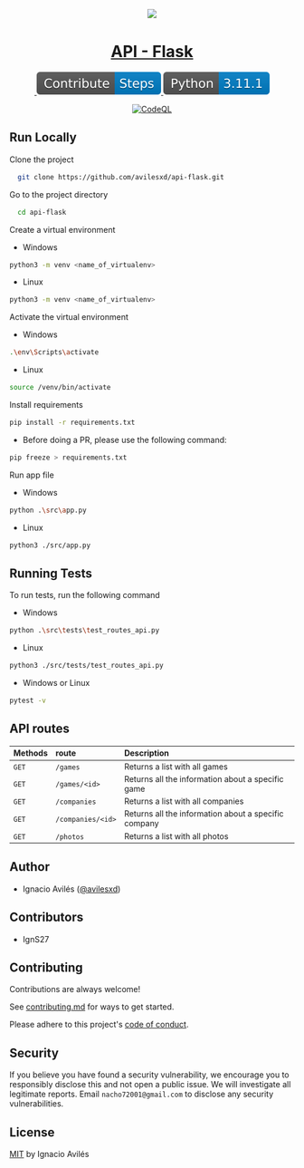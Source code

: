 <p align="center">
  <a href="https://github.com/avilesxd/api-flask">
    <picture>
      <source media="(prefers-color-scheme: dark)" srcset="src\static\favicon.ico">
      <img src="src\static\favicon.ico" height="128">
    </picture>
    <h1 align="center">API - Flask</h1>
  </a>
</p>

<p align="center">
  <a aria-label="License" href="src\static\license.svg">
    <img alt="" src="https://img.shields.io/badge/License-MIT-blue">
  </a>
  <a aria-label="Contribute" href="https://github.com/avilesxd/api-flask/blob/main/CONTRIBUTING.md">
    <img src="src\static\contribute.svg" alt="contribute svg logo"></img>
  </a>
  <a aria-label="python-version" href="https://www.python.org/">
    <img src="src\static\python.svg" alt="python svg logo"></img>
  </a>
</p>

<div align="center">

[![CodeQL](https://github.com/avilesxd/api-flask/actions/workflows/codeql.yml/badge.svg)](https://github.com/avilesxd/api-flask/actions/workflows/codeql.yml)

</div>

## Run Locally

Clone the project

```bash
  git clone https://github.com/avilesxd/api-flask.git

```

Go to the project directory

```bash
  cd api-flask

```

Create a virtual environment

- Windows

```bash
python3 -m venv <name_of_virtualenv>

```

- Linux

```bash
python3 -m venv <name_of_virtualenv>

```

Activate the virtual environment

- Windows

```bash
.\env\Scripts\activate

```

- Linux

```bash
source /venv/bin/activate

```

Install requirements

```bash
pip install -r requirements.txt

```

- Before doing a PR, please use the following command:

```bash
pip freeze > requirements.txt

```

Run app file

- Windows

```bash
python .\src\app.py

```

- Linux

```bash
python3 ./src/app.py

```

## Running Tests

To run tests, run the following command

- Windows

```bash
python .\src\tests\test_routes_api.py

```

- Linux

```bash
python3 ./src/tests/test_routes_api.py

```

- Windows or Linux

```bash
pytest -v

```

## API routes

| Methods | route             | Description                                          |
| :------ | :---------------- | :--------------------------------------------------- |
| `GET`   | `/games`          | Returns a list with all games                        |
| `GET`   | `/games/<id>`     | Returns all the information about a specific game    |
| `GET`   | `/companies`      | Returns a list with all companies                    |
| `GET`   | `/companies/<id>` | Returns all the information about a specific company |
| `GET`   | `/photos`         | Returns a list with all photos                       |

## Author

- Ignacio Avilés ([@avilesxd](https://www.instagram.com/avilesxd/))

## Contributors

- IgnS27

## Contributing

Contributions are always welcome!

See [contributing.md](https://github.com/avilesxd/api-flask/blob/main/CONTRIBUTING.md) for ways to get started.

Please adhere to this project's [code of conduct](https://github.com/avilesxd/api-flask/blob/main/CODE_OF_CONDUCT.md).

## Security

If you believe you have found a security vulnerability, we encourage you to responsibly disclose this and not open a public issue. We will investigate all legitimate reports. Email `nacho72001@gmail.com` to disclose any security vulnerabilities.

## License

[MIT](https://github.com/avilesxd/api-flask/blob/main/LICENSE) by Ignacio Avilés
